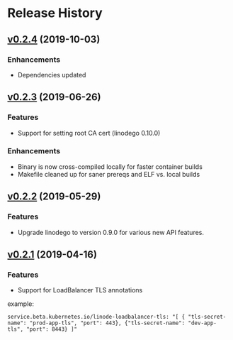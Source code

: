 # Release History

## [v0.2.4](https://github.com/linode/linode-cloud-controller-manager/compare/v0.2.3..v0.2.4) (2019-10-03)

### Enhancements

* Dependencies updated

## [v0.2.3](https://github.com/linode/linode-cloud-controller-manager/compare/v0.2.2..v0.2.3) (2019-06-26)

### Features

* Support for setting root CA cert (linodego 0.10.0)

### Enhancements

* Binary is now cross-compiled locally for faster container builds
* Makefile cleaned up for saner prereqs and ELF vs. local builds

## [v0.2.2](https://github.com/linode/linode-cloud-controller-manager/compare/v0.2.1..v0.2.2) (2019-05-29)

### Features

* Upgrade linodego to version 0.9.0 for various new API features.

## [v0.2.1](https://github.com/linode/linode-cloud-controller-manager/tree/v0.2.1) (2019-04-16)

### Features

* Support for LoadBalancer TLS annotations

example:

```
service.beta.kubernetes.io/linode-loadbalancer-tls: "[ { "tls-secret-name": "prod-app-tls", "port": 443}, {"tls-secret-name": "dev-app-tls", "port": 8443} ]"
```

